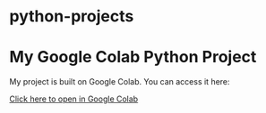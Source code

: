 # python-projects
# My Google Colab Python Project

My project is built on Google Colab. You can access it here:

[Click here to open in Google Colab](https://colab.research.google.com/drive/1bT2RyElJrWM0mnnp_LGJvppt74A4mG-j?usp=sharing)
